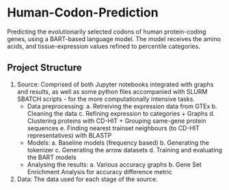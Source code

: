 # Human-Codon-Prediction
Predicting the evolutionarily selected codons of human protein-coding genes, using a BART-based language model. The model receives the amino acids, and tissue-expression values refined to percentile categories.

## Project Structure
1. Source: Comprised of both Jupyter notebooks integrated with graphs and results, as well as some python files accompanied with SLURM SBATCH scripts - for the more computationally intensive tasks.
   - Data preprocessing:
      a. Retreiving the expression data from GTEx
      b. Cleaning the data
      c. Refining expression to categories + Graphs
      d. Clustering proteins with CD-HIT + Grouping same-gene protein sequences
      e. Finding nearest trainset neighbours (to CD-HIT representatives) with BLASTP
   - Models:
      a. Baseline models (frequency based)
      b. Generating the tokenizer
      c. Generating the arrow datasets
      d. Training and evaluating the BART models
   - Analysing the results:
      a. Various accuracy graphs
      b. Gene Set Enrichment Analysis for accuracy difference metric
3. Data: The data used for each stage of the source.
